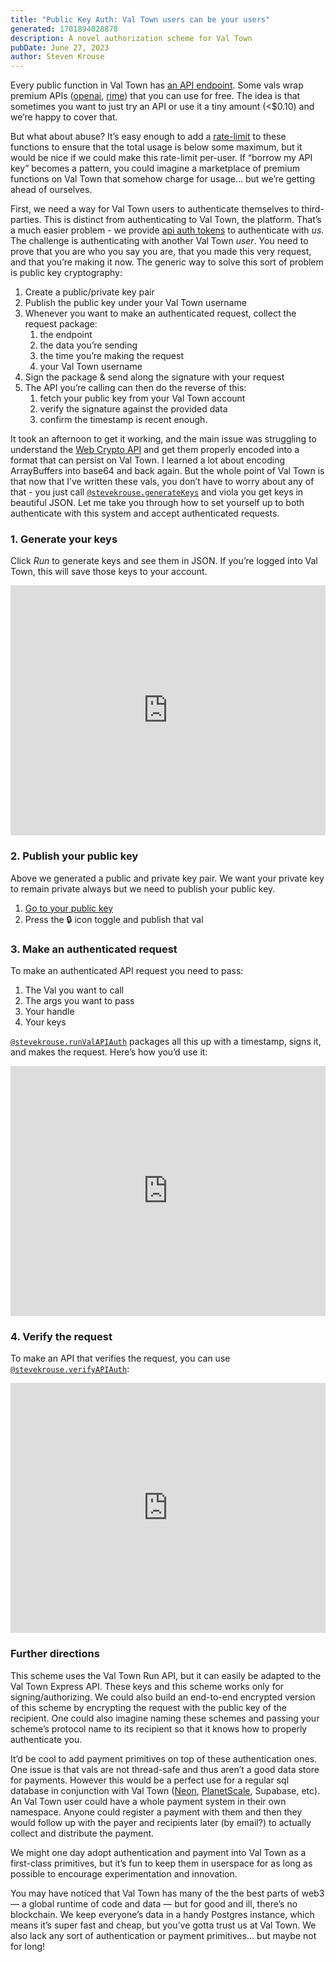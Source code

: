 ```yaml
---
title: "Public Key Auth: Val Town users can be your users"
generated: 1701894028878
description: A novel authorization scheme for Val Town
pubDate: June 27, 2023
author: Steven Krouse
---
```


Every public function in Val Town has [an API endpoint](https://docs.val.town/api#c9dc919e5001468f8c678d279e8532be). Some vals wrap premium APIs ([openai](https://www.val.town/v/patrickjm.gpt3), [rime](https://www.val.town/v/stevekrouse.rime)) that you can use for free. The idea is that sometimes you want to just try an API or use it a tiny amount (\<$0.10) and we’re happy to cover that.

But what about abuse? It’s easy enough to add a [rate-limit](https://www.val.town/v/stevekrouse.rimeRateLimitExceeded) to these functions to ensure that the total usage is below some maximum, but it would be nice if we could make this rate-limit per-user. If “borrow my API key” becomes a pattern, you could imagine a marketplace of premium functions on Val Town that somehow charge for usage… but we’re getting ahead of ourselves.

First, we need a way for Val Town users to authenticate themselves to third-parties. This is distinct from authenticating to Val Town, the platform. That’s a much easier problem - we provide [api auth tokens](https://www.val.town/settings/api) to authenticate with _us_. The challenge is authenticating with another Val Town _user_. You need to prove that you are who you say you are, that you made this very request, and that you’re making it now. The generic way to solve this sort of problem is public key cryptography:

1. Create a public/private key pair
2. Publish the public key under your Val Town username
3. Whenever you want to make an authenticated request, collect the request package:
   1. the endpoint
   2. the data you’re sending
   3. the time you’re making the request
   4. your Val Town username
4. Sign the package & send along the signature with your request
5. The API you’re calling can then do the reverse of this:
   1. fetch your public key from your Val Town account
   2. verify the signature against the provided data
   3. confirm the timestamp is recent enough.

It took an afternoon to get it working, and the main issue was struggling to understand the [Web Crypto API](https://developer.mozilla.org/en-US/docs/Web/API/Web_Crypto_API) and get them properly encoded into a format that can persist on Val Town. I learned a lot about encoding ArrayBuffers into base64 and back again. But the whole point of Val Town is that now that I’ve written these vals, you don’t have to worry about any of that - you just call [`@stevekrouse.generateKeys`](https://www.val.town/v/stevekrouse.generateKeys) and viola you get keys in beautiful JSON. Let me take you through how to set yourself up to both authenticate with this system and accept authenticated requests.

### 1. Generate your keys

Click *Run* to generate keys and see them in JSON. If you’re logged into Val Town, this will save those keys to your account.

<div class="not-content">
  <iframe src="https://www.val.town/embed/new?code=import+%7B+set+%7D+from+%22https%3A%2F%2Fesm.town%2Fv%2Fstd%2Fset%22%3B%0Aimport+%7B+generateKeys+%7D+from+%22https%3A%2F%2Fesm.town%2Fv%2Fstevekrouse%2FgenerateKeys%22%3B%0A%0Alet+keys+%3D+await+generateKeys%28%29%0A%0Aexport+let+exportedKeySetter+%3D+Promise.all%28%5B%0A++set%28%22exportedKeys%22%2C+keys%29%2C%0A++set%28%22publicKey%22%2C+keys.publicKey%29%0A%5D%29" width="100%" frameborder="no" style="height: 400px;">
    &#x20;
  </iframe>
</div>

### 2. Publish your public key

Above we generated a public and private key pair. We want your private key to remain private always but we need to publish your public key.

1. [Go to your public key](https://www.val.town/v/me/publicKey)
2. Press the 🔒 icon toggle and publish that val

### 3. Make an authenticated request

To make an authenticated API request you need to pass:

1. The Val you want to call
2. The args you want to pass
3. Your handle
4. Your keys

[`@stevekrouse.runValAPIAuth`](https://www.val.town/v/stevekrouse.runValAPIAuth) packages all this up with a timestamp, signs it, and makes the request. Here’s how you’d use it:

<div class="not-content">
  <iframe src="https://www.val.town/embed/stevekrouse.authRequestEx" width="100%" frameborder="no" style="height: 400px;">
    &#x20;
  </iframe>
</div>

### 4. Verify the request

To make an API that verifies the request, you can use [`@stevekrouse.verifyAPIAuth`](https://www.val.town/v/stevekrouse.verifyAPIAuth):

<div class="not-content">
  <iframe src="https://www.val.town/embed/stevekrouse.exampleAuthApi" width="100%" frameborder="no" style="height: 400px;">
    &#x20;
  </iframe>
</div>

### Further directions

This scheme uses the Val Town Run API, but it can easily be adapted to the Val Town Express API. These keys and this scheme works only for signing/authorizing. We could also build an end-to-end encrypted version of this scheme by encrypting the request with the public key of the recipient. One could also imagine naming these schemes and passing your scheme’s protocol name to its recipient so that it knows how to properly authenticate you.

It’d be cool to add payment primitives on top of these authentication ones. One issue is that vals are not thread-safe and thus aren’t a good data store for payments. However this would be a perfect use for a regular sql database in conjunction with Val Town ([Neon](https://docs.val.town/persistence-databases/neon-postgres), [PlanetScale](https://docs.val.town/planetscale), Supabase, etc). An Val Town user could have a whole payment system in their own namespace. Anyone could register a payment with them and then they would follow up with the payer and recipients later (by email?) to actually collect and distribute the payment.

We might one day adopt authentication and payment into Val Town as a first-class primitives, but it’s fun to keep them in userspace for as long as possible to encourage experimentation and innovation.

You may have noticed that Val Town has many of the the best parts of web3 — a global runtime of code and data — but for good and ill, there’s no blockchain. We keep everyone’s data in a handy Postgres instance, which means it’s super fast and cheap, but you’ve gotta trust us at Val Town. We also lack any sort of authentication or payment primitives… but maybe not for long!
